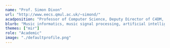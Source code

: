 ```yaml
---
name: "Prof. Simon Dixon"
url: "http://www.eecs.qmul.ac.uk/~simond/"
acadposition: "Professor of Computer Science, Deputy Director of C4DM, Director of the AIM CDT, Turing Fellow"
blurb: "Music informatics, music signal processing, artificial intelligence, music cognition; extraction of musical content (e.g. rhythm, harmony, intonation) from audio signals: beat tracking, audio alignment, chord and note transcription, singing intonation; using signal processing approaches, probabilistic models, and deep learning."
themes: ["mir"]
role: "Academic"
image: "./defaultprofile.png"
---
```

